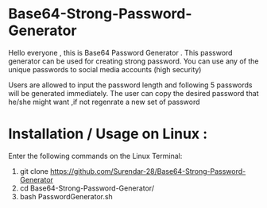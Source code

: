 # Base64-Strong-Password-Generator
Hello everyone , this is Base64 Password Generator . This password generator can be used for creating strong password. You can use any of the unique passwords to social media accounts (high security)

Users are allowed to input the password length and following 5 passwords will be generated immediately.
The user can copy the desired password that he/she might want ,if not regenrate a new set of password

# Installation / Usage on Linux :

Enter the following commands on the Linux Terminal: 

 1) git clone https://github.com/Surendar-28/Base64-Strong-Password-Generator
 2) cd Base64-Strong-Password-Generator/
 3) bash PasswordGenerator.sh
